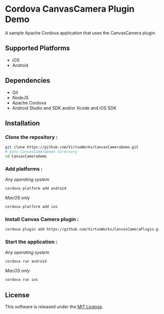 # Cordova CanvasCamera Plugin Demo

A sample Apache Cordova application that uses the CanvasCamera plugin.

## Supported Platforms

- iOS
- Android

## Dependencies

- Git 
- NodeJS
- Apache Cordova
- Android Studio and SDK and/or Xcode and iOS SDK

## Installation

### Clone the repository :

```bash
git clone https://github.com/VirtuoWorks/CanvasCameraDemo.git
# goto CanvasCameraDemo directory
cd CanvasCameraDemo
```

### Add platforms :

*Any operating system*
```bash
cordova platform add android
```

*MacOS only*
```bash
cordova platform add ios
```

### Install Canvas Camera plugin :

```bash
cordova plugin add https://github.com/VirtuoWorks/CanvasCameraPlugin.git && cordova prepare
```

### Start the application :

*Any operating system*

```bash
cordova run android
```

*MacOS only*

```bash
cordova run ios
```

## License

This software is released under the [MIT License](LICENSE).